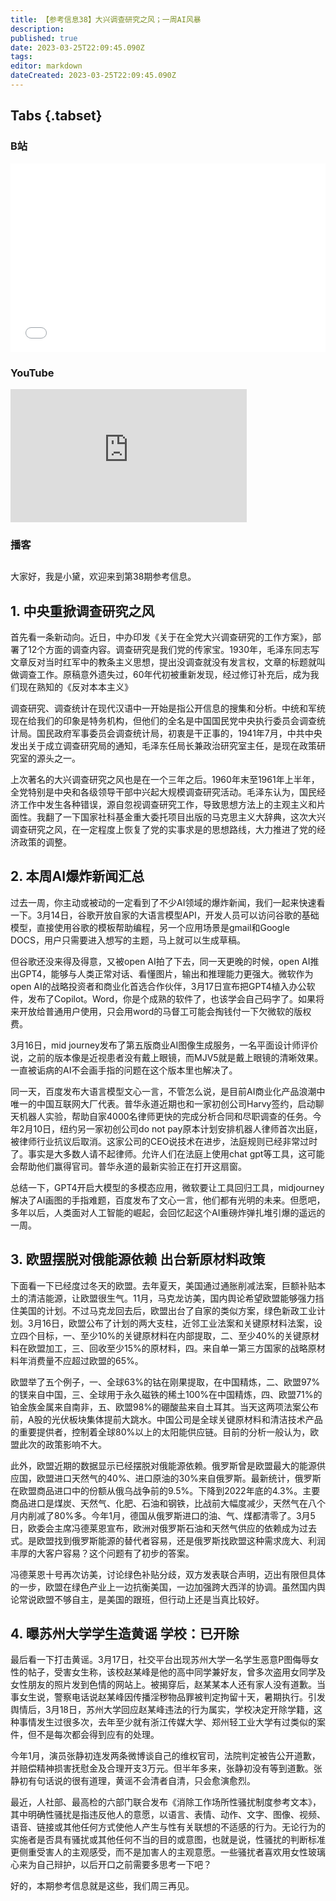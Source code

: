 ```yaml
---
title: 【参考信息38】大兴调查研究之风；一周AI风暴
description: 
published: true
date: 2023-03-25T22:09:45.090Z
tags: 
editor: markdown
dateCreated: 2023-03-25T22:09:45.090Z
---
```


## Tabs {.tabset}
### B站
<div style="position: relative; padding: 30% 45%;">
<iframe style="position: absolute; width: 100%; height: 100%; left: 0; top: 0;" src="//player.bilibili.com/player.html?&bvid=BV1GV4y1R7uf&page=1&as_wide=1&high_quality=1&danmaku=1" scrolling="no" border="0" frameborder="no" framespacing="0" allowfullscreen="true"></iframe>
</div>

### YouTube
<div style="position: relative; padding-bottom: calc(56.25% * 0.75); /* 16:9 */ width: 75%; height: 0;">
<iframe style="position: absolute; top: 0; left: 0; width: 100%; height: 100%;" src="https://www.youtube-nocookie.com/embed/b6r1Dn_Az3k" title="YouTube video player" frameborder="0" allow="accelerometer; autoplay; clipboard-write; encrypted-media; gyroscope; picture-in-picture" allowfullscreen></iframe>
</div>
  
### 播客
<div class="podcast-player"></div>

## 

大家好，我是小黛，欢迎来到第38期参考信息。

## 1. 中央重掀调查研究之风

首先看一条新动向。近日，中办印发《关于在全党大兴调查研究的工作方案》，部署了12个方面的调查内容。调查研究是我们党的传家宝。1930年，毛泽东同志写文章反对当时红军中的教条主义思想，提出没调查就没有发言权，文章的标题就叫做调查工作。原稿意外遗失过，60年代初被重新发现，经过修订补充后，成为我们现在熟知的《反对本本主义》

调查研究、调查统计在现代汉语中一开始是指公开信息的搜集和分析。中统和军统现在给我们的印象是特务机构，但他们的全名是中国国民党中央执行委员会调查统计局。国民政府军事委员会调查统计局，初衷是干正事的，1941年7月，中共中央发出关于成立调查研究局的通知，毛泽东任局长兼政治研究室主任，是现在政策研究室的源头之一。

上次著名的大兴调查研究之风也是在一个三年之后。1960年末至1961年上半年，全党特别是中央和各级领导干部中兴起大规模调查研究活动。毛泽东认为，国民经济工作中发生各种错误，源自忽视调查研究工作，导致思想方法上的主观主义和片面性。我翻了一下国家社科基金重大委托项目出版的马克思主义大辞典，这次大兴调查研究之风，在一定程度上恢复了党的实事求是的思想路线，大力推进了党的经济政策的调整。

## 2. 本周AI爆炸新闻汇总

过去一周，你主动或被动的一定看到了不少AI领域的爆炸新闻，我们一起来快速看一下。3月14日，谷歌开放自家的大语言模型API，开发人员可以访问谷歌的基础模型，直接使用谷歌的模板帮助编程，另一个应用场景是gmail和Google DOCS，用户只需要进入想写的主题，马上就可以生成草稿。

但谷歌还没来得及得意，又被open AI拍了下去，同一天更晚的时候，open AI推出GPT4，能够与人类正常对话、看懂图片，输出和推理能力更强大。微软作为open AI的战略投资者和商业化首选合作伙伴，3月17日宣布把GPT4植入办公软件，发布了Copilot。Word，你是个成熟的软件了，也该学会自己码字了。如果将来开放给普通用户使用，只会用word的马督工可能会掏钱付一下欠微软的版权费。

3月16日，mid journey发布了第五版商业AI图像生成服务，一名平面设计师评价说，之前的版本像是近视患者没有戴上眼镜，而MJV5就是戴上眼镜的清晰效果。一直被诟病的AI不会画手指的问题在这个版本里也解决了。

同一天，百度发布大语言模型文心一言，不管怎么说，是目前AI商业化产品浪潮中唯一的中国互联网大厂代表。普华永道近期也和一家初创公司Harvy签约，启动聊天机器人实验，帮助自家4000名律师更快的完成分析合同和尽职调查的任务。今年2月10日，纽约另一家初创公司do not pay原本计划安排机器人律师首次出庭，被律师行业抗议后取消。这家公司的CEO说技术在进步，法庭规则已经非常过时了。事实是大多数人请不起律师。允许人们在法庭上使用chat gpt等工具，这可能会帮助他们赢得官司。普华永道的最新实验正在打开这扇窗。

总结一下，GPT4开启大模型的多模态应用，微软要让工具回归工具，midjourney解决了AI画图的手指难题，百度发布了文心一言，他们都有光明的未来。但愿吧，多年以后，人类面对人工智能的崛起，会回忆起这个AI重磅炸弹扎堆引爆的遥远的一周。

## 3. 欧盟摆脱对俄能源依赖 出台新原材料政策

下面看一下已经度过冬天的欧盟。去年夏天，美国通过通胀削减法案，巨额补贴本土的清洁能源，让欧盟很生气。11月，马克龙访美，国内舆论希望欧盟能够强力挡住美国的计划。不过马克龙回去后，欧盟出台了自家的类似方案，绿色新政工业计划。3月16日，欧盟公布了计划的两大支柱，近邻工业法案和关键原材料法案，设立四个目标，一、至少10%的关键原材料在内部提取，二、至少40%的关键原材料在欧盟加工，三、回收至少15%的原材料，四。来自单一第三方国家的战略原材料年消费量不应超过欧盟的65%。

欧盟举了五个例子，一、全球63%的钴在刚果提取，在中国精炼，二、欧盟97%的镁来自中国，三、全球用于永久磁铁的稀土100%在中国精炼，四、欧盟71%的铂金族金属来自南非，五、欧盟98%的硼酸盐来自土耳其。当天这两项法案公布前，A股的光伏板块集体提前大跳水。中国公司是全球关键原材料和清洁技术产品的重要提供者，控制着全球80%以上的太阳能供应链。目前的分析一般认为，欧盟此次的政策影响不大。

此外，欧盟近期的数据显示已经摆脱对俄能源依赖。俄罗斯曾是欧盟最大的能源供应国，欧盟进口天然气的40%、进口原油的30%来自俄罗斯。最新统计，俄罗斯在欧盟商品进口中的份额从俄乌战争前的9.5%。下降到2022年底的4.3%。主要商品进口是煤炭、天然气、化肥、石油和钢铁，比战前大幅度减少，天然气在八个月内削减了80%多。今年1月，德国从俄罗斯进口的油、气、煤都清零了。3月5日，欧委会主席冯德莱恩宣布，欧洲对俄罗斯石油和天然气供应的依赖成为过去式。是欧盟找到俄罗斯能源的替代者容易，还是俄罗斯找欧盟这种需求庞大、利润丰厚的大客户容易？这个问题有了初步的答案。

冯德莱恩十号再次访美，讨论绿色补贴分歧，双方发表联合声明，迈出有限但具体的一步，欧盟在绿色产业上一边抗衡美国，一边加强跨大西洋的协调。虽然国内舆论常说欧盟不够自主，是美国的跟班，但行动上还是当真比较好。

## 4. 曝苏州大学学生造黄谣 学校：已开除

最后看一下打击黄谣。3月17日，社交平台出现苏州大学一名学生恶意P图侮辱女性的帖子，受害女生称，该校赵某峰是他的高中同学兼好友，曾多次盗用女同学及女性朋友的照片发到色情的网站上。被揭穿后，赵某某本人还有家人没有道歉。当事女生说，警察电话说赵某峰因传播淫秽物品罪被判定拘留十天，暑期执行。引发舆情后，3月18日，苏州大学回应赵某峰违法的行为属实，学校决定开除学籍，这种事情发生过很多次，去年至少就有浙江传媒大学、郑州轻工业大学有过类似的案件，但不是每次都会得到应有的处理。

今年1月，演员张静初连发两条微博谈自己的维权官司，法院判定被告公开道歉，并赔偿精神损害抚慰金及合理开支3万元。但半年多来，张静初没有等到道歉。张静初有句话说的很有道理，黄谣不会清者自清，只会愈演愈烈。

最近，人社部、最高检的六部门联合发布《消除工作场所性骚扰制度参考文本》，其中明确性骚扰是指违反他人的意愿，以语言、表情、动作、文字、图像、视频、语音、链接或其他任何方式使他人产生与性有关联想的不适感的行为。无论行为的实施者是否具有骚扰或其他任何不当的目的或意图，也就是说，性骚扰的判断标准更侧重受害人的主观感受，而不是加害人的主观意愿。一些骚扰者喜欢用女性玻璃心来为自己辩护，以后开口之前需要多思考一下吧？

好的，本期参考信息就是这些，我们周三再见。
